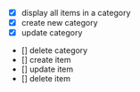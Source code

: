 - [x] display all items in a category
- [x] create new category
- [x] update category
- [] delete category
- [] create item
- [] update item
- [] delete item

